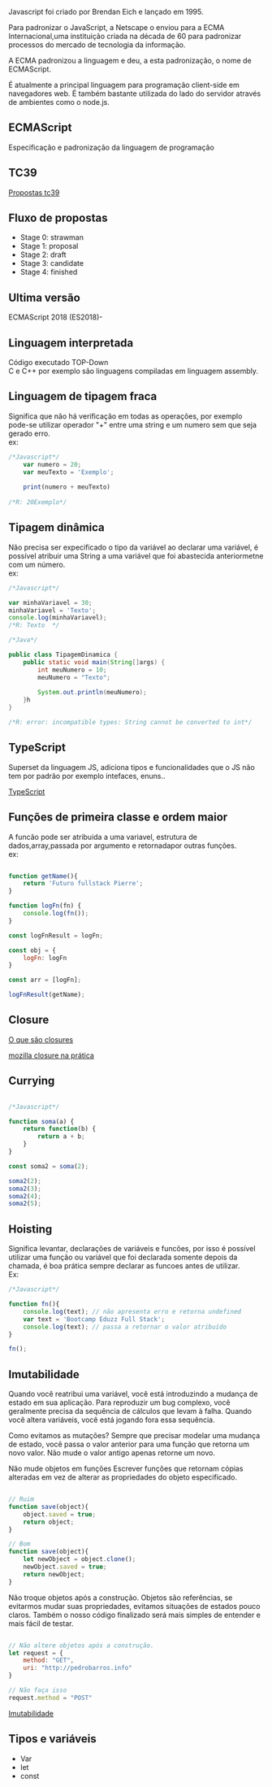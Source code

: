 Javascript foi criado por Brendan Eich e lançado em 1995.

Para padronizar o JavaScript, a Netscape o enviou para a ECMA Internacional,uma instituição criada na década de 60 para padronizar processos do mercado de tecnologia da informação.

A ECMA padronizou a linguagem e deu, a esta padronização, o nome de ECMAScript.

É atualmente a principal linguagem para programação client-side em navegadores web. É também bastante utilizada do lado do servidor através de ambientes como o node.js.


## ECMAScript
Especificação e padronização da linguagem de programação

## TC39

[Propostas tc39](https://github.com/tc39/proposals)

## Fluxo de propostas
- Stage 0: strawman
- Stage 1: proposal
- Stage 2: draft
- Stage 3: candidate
- Stage 4: finished

## Ultima versão

ECMAScript 2018 (ES2018)-

## Linguagem interpretada

Código executado TOP-Down  
C e C++ por exemplo são linguagens compiladas em linguagem assembly.

## Linguagem de tipagem fraca

Significa que não há verificação em todas as operações, por exemplo pode-se utilizar operador "+" entre uma string e um numero sem que seja gerado erro.  
ex:  
```javascript
/*Javascript*/  
    var numero = 20;
    var meuTexto = 'Exemplo';
    
    print(numero + meuTexto)
    
/*R: 20Exemplo*/  
```
## Tipagem dinâmica
Não precisa ser expecificado o tipo da variável ao declarar uma variável, é possível atribuir uma String a uma variável que foi abastecida anteriormetne com um número.  
ex:

```javascript  
/*Javascript*/  

var minhaVariavel = 30;    
minhaVariavel = 'Texto';  
console.log(minhaVariavel);
/*R: Texto  */
```

  
```java
/*Java*/  

public class TipagemDinamica {
	public static void main(String[]args) {
		int meuNumero = 10;
		meuNumero = "Texto";
		
		System.out.println(meuNumero);
	}h
}

/*R: error: incompatible types: String cannot be converted to int*/  
```
## TypeScript
Superset da linguagem JS, adiciona tipos e funcionalidades que o JS não tem por padrão por exemplo intefaces, enuns..  

[TypeScript](https://www.typescriptlang.org/play)

## Funções de primeira classe e ordem maior

A funcão pode ser atribuida a uma variavel, estrutura de dados,array,passada por argumento e retornadapor outras funções.  
ex:  

```javascript  

function getName(){
	return 'Futuro fullstack Pierre';
}

function logFn(fn) {
	console.log(fn());
}

const logFnResult = logFn;

const obj = {
	logFn: logFn
}

const arr = [logFn];

logFnResult(getName);

```

## Closure

[O que são closures](https://medium.com/@stephanowallace/javascript-mas-afinal-o-que-s%C3%A3o-closures-4d67863ca9fc)  

[mozilla closure na prática](https://developer.mozilla.org/pt-BR/docs/Web/JavaScript/Closures#closures_na_pr%C3%A1tica)  

## Currying

```javascript

/*Javascript*/  

function soma(a) {
	return function(b) {
		return a + b;
	}
}

const soma2 = soma(2);

soma2(2);
soma2(3);
soma2(4);
soma2(5);

```

## Hoisting

Significa levantar, declarações de variáveis e funcões, por isso é possível utilizar uma função ou variável que foi declarada somente depois da chamada, é boa prática sempre declarar as funcoes antes de utilizar.  
Ex:  

```javascript
/*Javascript*/  

function fn(){
	console.log(text); // não apresenta erro e retorna undefined
	var text = 'Bootcamp Eduzz Full Stack';
	console.log(text); // passa a retornar o valor atribuído
}

fn();

```
  
## Imutabilidade  

Quando você reatribui uma variável, você está introduzindo a mudança de estado em sua aplicação. Para reproduzir um bug complexo, você geralmente precisa da sequência de cálculos que levam à falha. Quando você altera variáveis, você está jogando fora essa sequência.

Como evitamos as mutações?
Sempre que precisar modelar uma mudança de estado, você passa o valor anterior para uma função que retorna um novo valor. Não mude o valor antigo apenas retorne um novo.

Não mude objetos em funções
Escrever funções que retornam cópias alteradas em vez de alterar as propriedades do objeto especificado.

```javascript

// Ruim
function save(object){
    object.saved = true;
    return object;
}

// Bom
function save(object){
    let newObject = object.clone();
    newObject.saved = true;
    return newObject;
}

```
	
Não troque objetos após a construção.
Objetos são referências, se evitarmos mudar suas propriedades, evitamos situações de estados pouco claros. Também o nosso código finalizado será mais simples de entender e mais fácil de testar.

```javascript

// Não altere objetos após a construção.
let request = {
    method: "GET",
    uri: "http://pedrobarros.info"
}

// Não faça isso
request.method = "POST"

```
	
[Imutabilidade](https://medium.com/opensanca/imutabilidade-eis-a-quest%C3%A3o-507fde8c6686)   


## Tipos e variáveis

- Var   
- let   
- const   


